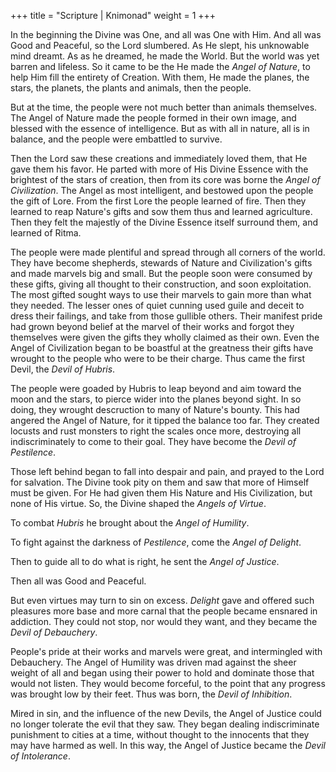 +++
title = "Scripture | Knimonad"
weight = 1
+++

In the beginning the Divine was One, and all was One with Him. And all was Good and Peaceful, so the Lord slumbered. As He slept, his unknowable mind dreamt. As as he dreamed, he made the World. But the world was yet barren and lifeless. So it came to be the He made the *Angel of Nature*, to help Him fill the entirety of Creation. With them, He made the planes, the stars, the planets, the plants and animals, then the people.

But at the time, the people were not much better than animals themselves. The Angel of Nature made the people formed in their own image, and blessed with the essence of intelligence. But as with all in nature, all is in balance, and the people were embattled to survive. 

Then the Lord saw these creations and immediately loved them, that He gave them his favor. He parted with more of His Divine Essence with the brightest of the stars of creation, then from its core was borne the *Angel of Civilization*. The Angel as most intelligent, and bestowed upon the people the gift of Lore. From the first Lore the people learned of fire. Then they learned to reap Nature's gifts and sow them thus and learned agriculture. Then they felt the majestly of the Divine Essence itself surround them, and learned of Ritma.

The people were made plentiful and spread through all corners of the world. They have become shepherds, stewards of Nature and Civilization's gifts and made marvels big and small.
But the people soon were consumed by these gifts, giving all thought to their construction, and soon exploitation. The most gifted sought ways to use their marvels to gain more than what they needed.  The lesser ones of quiet cunning used guile and deceit to dress their failings, and take from those gullible others. Their manifest pride had grown beyond belief at the marvel of their works and forgot they themselves were given the gifts they wholly claimed as their own. Even the Angel of Civilization began to be boastful at the greatness their gifts have wrought to the people who were to be their charge. Thus came the first Devil, the *Devil of Hubris*.

The people were goaded by Hubris to leap beyond and aim toward the moon and the stars, to pierce wider into the planes beyond sight. In so doing, they wrought descruction to many of Nature's bounty. This had angered the Angel of Nature, for it tipped the balance too far. They created locusts and rust monsters to right the scales once more, destroying all indiscriminately to come to their goal. They have become the *Devil of Pestilence*.

Those left behind began to fall into despair and pain, and prayed to the Lord for salvation. The Divine took pity on them and saw that more of Himself must be given. For He had given them His Nature and His Civilization, but none of His virtue. So, the Divine shaped the *Angels of Virtue*. 

To combat *Hubris* he brought about the *Angel of Humility*. 

To fight against the darkness of *Pestilence*, come the *Angel of Delight*. 

Then to guide all to do what is right, he sent the *Angel of Justice*.

Then all was Good and Peaceful.

But even virtues may turn to sin on excess. *Delight* gave and offered such pleasures more base and more carnal that the people became ensnared in addiction. They could not stop, nor would they want, and they became the *Devil of Debauchery*. 

People's pride at their works and marvels were great, and intermingled with Debauchery. The Angel of Humility was driven mad against the sheer weight of all and began using their power to hold and dominate those that would not listen. They would become forceful, to the point that any progress was brought low by their feet. Thus was born, the *Devil of Inhibition*. 

Mired in sin, and the influence of the new Devils, the Angel of Justice could no longer tolerate the evil that they saw. They began dealing indiscriminate punishment to cities at a time, without thought to the innocents that they may have harmed as well. In this way, the Angel of Justice became the *Devil of Intolerance*.
